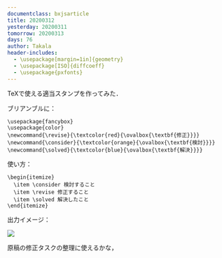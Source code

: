 ```yaml
---
documentclass: bxjsarticle
title: 20200312
yesterday: 20200311
tomorrow: 20200313
days: 76
author: Takala
header-includes:
  - \usepackage[margin=1in]{geometry}
  - \usepackage[ISO]{diffcoeff}
  - \usepackage{pxfonts}
---
```


TeXで使える適当スタンプを作ってみた．

ブリアンブルに：

<pre><code>\usepackage{fancybox}
\usepackage{color}
\newcommand{\revise}{\textcolor{red}{\ovalbox{\textbf{修正}}}}
\newcommand{\consider}{\textcolor{orange}{\ovalbox{\textbf{検討}}}}
\newcommand{\solved}{\textcolor{blue}{\ovalbox{\textbf{解決}}}}</code></pre>


使い方：
<pre><code>\begin{itemize}
  \item \consider 検討すること
  \item \revise 修正すること
  \item \solved 解決したこと
\end{itemize}</code></pre>



出力イメージ：

![](https://i.imgur.com/i0OOYD1.png)


原稿の修正タスクの整理に使えるかな，